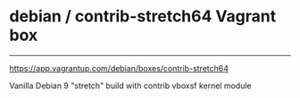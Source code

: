 # debian / contrib-stretch64 Vagrant box
------

https://app.vagrantup.com/debian/boxes/contrib-stretch64

Vanilla Debian 9 "stretch" build with contrib vboxsf kernel module
                
